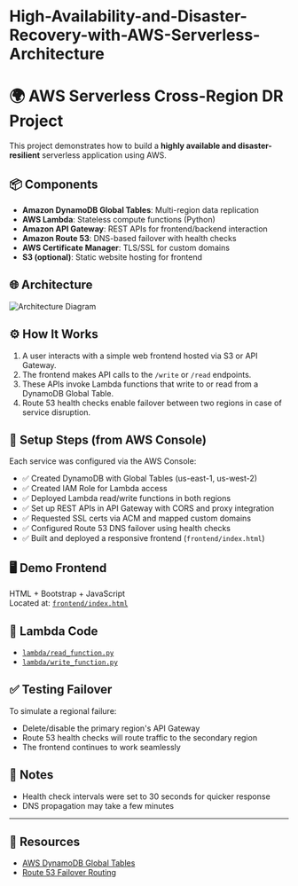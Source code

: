 # High-Availability-and-Disaster-Recovery-with-AWS-Serverless-Architecture


# 🌍 AWS Serverless Cross-Region DR Project

This project demonstrates how to build a **highly available and disaster-resilient** serverless application using AWS.

## 📦 Components

- **Amazon DynamoDB Global Tables**: Multi-region data replication
- **AWS Lambda**: Stateless compute functions (Python)
- **Amazon API Gateway**: REST APIs for frontend/backend interaction
- **Amazon Route 53**: DNS-based failover with health checks
- **AWS Certificate Manager**: TLS/SSL for custom domains
- **S3 (optional)**: Static website hosting for frontend

## 🌐 Architecture

![Architecture Diagram](architecture/diagram.png)

## ⚙️ How It Works

1. A user interacts with a simple web frontend hosted via S3 or API Gateway.
2. The frontend makes API calls to the `/write` or `/read` endpoints.
3. These APIs invoke Lambda functions that write to or read from a DynamoDB Global Table.
4. Route 53 health checks enable failover between two regions in case of service disruption.

## 🔧 Setup Steps (from AWS Console)

Each service was configured via the AWS Console:
- ✅ Created DynamoDB with Global Tables (us-east-1, us-west-2)
- ✅ Created IAM Role for Lambda access
- ✅ Deployed Lambda read/write functions in both regions
- ✅ Set up REST APIs in API Gateway with CORS and proxy integration
- ✅ Requested SSL certs via ACM and mapped custom domains
- ✅ Configured Route 53 DNS failover using health checks
- ✅ Built and deployed a responsive frontend (`frontend/index.html`)

## 🖥️ Demo Frontend

HTML + Bootstrap + JavaScript  
Located at: [`frontend/index.html`](frontend/index.html)

## 📜 Lambda Code

- [`lambda/read_function.py`](lambda/read_function.py)
- [`lambda/write_function.py`](lambda/write_function.py)

## ✅ Testing Failover

To simulate a regional failure:
- Delete/disable the primary region's API Gateway
- Route 53 health checks will route traffic to the secondary region
- The frontend continues to work seamlessly

## 📌 Notes

- Health check intervals were set to 30 seconds for quicker response
- DNS propagation may take a few minutes

---

## 🔗 Resources
- [AWS DynamoDB Global Tables](https://docs.aws.amazon.com/amazondynamodb/latest/developerguide/GlobalTables.html)
- [Route 53 Failover Routing](https://docs.aws.amazon.com/Route53/latest/DeveloperGuide/routing-policy.html#routing-policy-failover)
